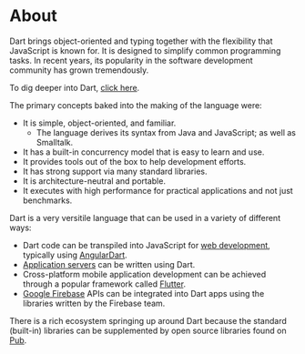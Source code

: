 # About

Dart brings object-oriented and typing together with the flexibility that JavaScript is known for.  It is designed to simplify common programming tasks. In recent years, its popularity in the software development community has grown tremendously.

To dig deeper into Dart, [click here](https://www.dart.dev/guides/language/language-tour).

The primary concepts baked into the making of the language were:

 - It is simple, object-oriented, and familiar.
   * The language derives its syntax from Java and JavaScript; as well as Smalltalk.
 - It has a built-in concurrency model that is easy to learn and use.
 - It provides tools out of the box to help development efforts.
 - It has strong support via many standard libraries.
 - It is architecture-neutral and portable.
 - It executes with high performance for practical applications and not just benchmarks.

Dart is a very versitile language that can be used in a variety of different ways:

 - Dart code can be transpiled into JavaScript for [web development](https://dart.dev/web), typically using [AngularDart](https://github.com/angulardart/angular).
 - [Application servers](https://www.dart.dev/dart-vm) can be written using Dart.
 - Cross-platform mobile application development can be achieved through a popular framework called [Flutter](https://flutter.io/).
 - [Google Firebase](https://github.com/firebase/firebase-dart) APIs can be integrated into Dart apps using the libraries written by the Firebase team.

There is a rich ecosystem springing up around Dart because the standard (built-in) libraries can be supplemented by open source libraries found on [Pub](https://pub.dev).
